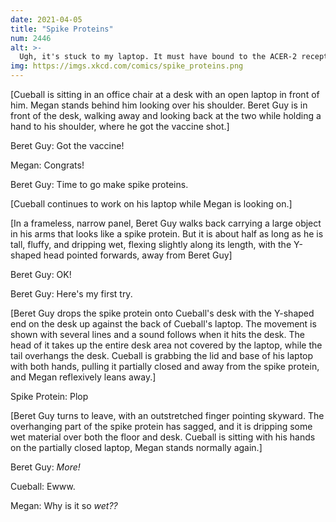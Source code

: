 ```yaml
---
date: 2021-04-05
title: "Spike Proteins"
num: 2446
alt: >-
  Ugh, it's stuck to my laptop. It must have bound to the ACER-2 receptor.
img: https://imgs.xkcd.com/comics/spike_proteins.png
---
```

[Cueball is sitting in an office chair at a desk with an open laptop in front of him. Megan stands behind him looking over his shoulder. Beret Guy is in front of the desk, walking away and looking back at the two while holding a hand to his shoulder, where he got the vaccine shot.]

Beret Guy: Got the vaccine!

Megan: Congrats!

Beret Guy: Time to go make spike proteins.

[Cueball continues to work on his laptop while Megan is looking on.]

[In a frameless, narrow panel, Beret Guy walks back carrying a large object in his arms that looks like a spike protein. But it is about half as long as he is tall, fluffy, and dripping wet, flexing slightly along its length, with the Y-shaped head pointed forwards, away from Beret Guy]

Beret Guy: OK!

Beret Guy: Here's my first try.

[Beret Guy drops the spike protein onto Cueball's desk with the Y-shaped end on the desk up against the back of Cueball's laptop. The movement is shown with several lines and a sound follows when it hits the desk. The head of it takes up the entire desk area not covered by the laptop, while the tail overhangs the desk. Cueball is grabbing the lid and base of his laptop with both hands, pulling it partially closed and away from the spike protein, and Megan reflexively leans away.]

Spike Protein: Plop

[Beret Guy turns to leave, with an outstretched finger pointing skyward. The overhanging part of the spike protein has sagged, and it is dripping some wet material over both the floor and desk. Cueball is sitting with his hands on the partially closed laptop, Megan stands normally again.]

Beret Guy: *More!*

Cueball: Ewww.

Megan: Why is it so *wet??*